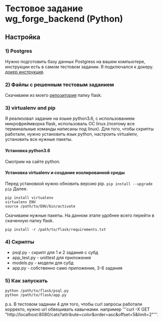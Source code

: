 #  Тестовое задание wg_forge_backend (Python)
## Настройка
### 1) Postgres
Нужно подготовить базу данных Postgress на вашем компьютере, инструкции есть в самом тестовом задании. Я подключался к докеру. [докер инструкция](https://github.com/wgnet/wg_forge_backend/blob/master/docker_instructions.md).
### 2) Файлы с решенным тестовым заданием
Скачиваем из моего [репозитория](https://github.com/dolshevsk/test-work) папку flask.
### 3) virtualenv and pip
Я реализовал задание на языке python3.6, с использованием микрофреймворка flask, использоваль ОС linux.(поэтому все терминальные команды написаны под linux).
Для того, чтобы скрипты работали, нужно установить язык python, настроить virtualenv, установить все нужные пакеты.
#### Установка python3.6
Смотрим на сайте python.
#### Установка virtualenv и создание изолированной среды
Перед установкой нужно обновить версию pip.
 ```pip install --upgrade pip```
Далее.
```
pip install virtualenv
virtualenv ENV
source /path/to/ENV/bin/activate
```
Скачиваем нужные пакеты. На данном этапе удобнее всего перейти в скаченную папку flask.
```
pip install -r /path/to/flask/requirements.txt
```
### 4) Скрипты
* psql.py - скрипт для 1 и 2 задания с субд
* app_test.py - unittest для приложения
* models.py - модели для субд
* app.py - собственно само приложение, 3-6 задания
### 5) Как запускать
```
python /path/to/flask/psql.py
python /path/to/flask/app.py
```
p.s. В тестовом задании 4 для того, чтобы curl запросы работали корректо, нужно url обвешивать кавычками.
например '''curl -X GET "http://localhost:8080/cats?attribute=color&order=asc&offset=5&limit=2"'''.
